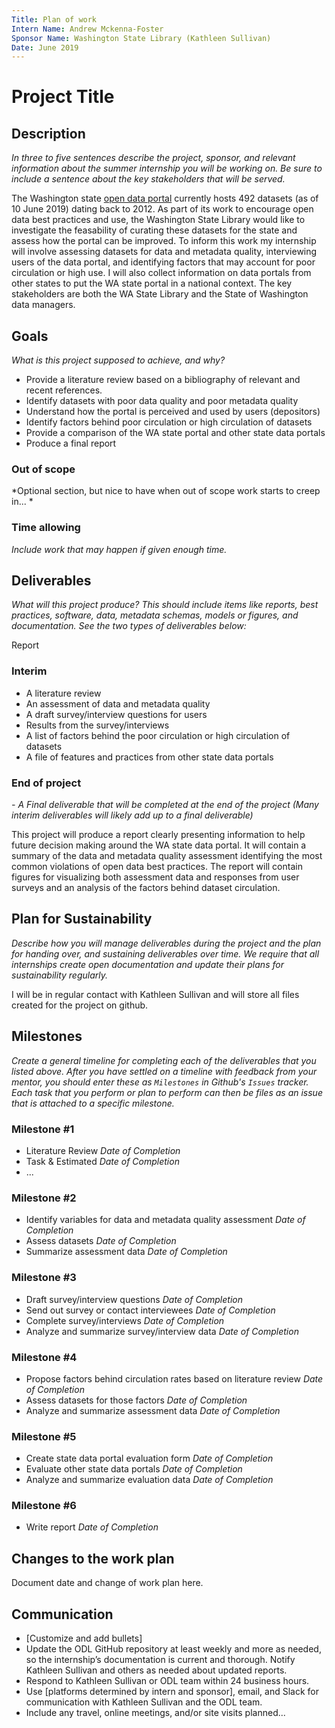 ```yaml
---
Title: Plan of work
Intern Name: Andrew Mckenna-Foster
Sponsor Name: Washington State Library (Kathleen Sullivan)
Date: June 2019
---
```


# Project Title

## Description  
*In three to five sentences describe the project, sponsor, and relevant information about the summer internship you will be working on. Be sure to include a sentence about the key stakeholders that will be served.*

The Washington state [open data portal](https://data.wa.gov/browse?limitTo=datasets) currently hosts 492 datasets (as of 10 June 2019) dating back to 2012.  As part of its work to encourage open data best practices and use, the Washington State Library would like to investigate the feasability of curating these datasets for the state and assess how the portal can be improved.  To inform this work my internship will involve assessing datasets for data and metadata quality, interviewing users of the data portal, and identifying factors that may account for poor circulation or high use.  I will also collect information on data portals from other states to put the WA state portal in a national context.  The key stakeholders are both the WA State Library and the State of Washington data managers.

## Goals     
*What is this project supposed to achieve, and why?*

- Provide a literature review based on a bibliography of relevant and recent references. 
- Identify datasets with poor data quality and poor metadata quality
- Understand how the portal is perceived and used by users  (depositors)
- Identify factors behind poor circulation or high circulation of datasets
- Provide a comparison of the WA state portal and other state data portals
- Produce a final report

### Out of scope
*Optional section, but nice to have when out of scope work starts to creep in...  *

### Time allowing
*Include work that may happen if given enough time.*

## Deliverables    
*What will this project produce? This should include items like reports, best practices, software, data, metadata schemas, models or figures, and documentation. See the two types of deliverables below:*

Report
 

### Interim     
- A literature review 
- An assessment of data and metadata quality
- A draft survey/interview questions for users
- Results from the survey/interviews
- A list of factors behind the poor circulation or high circulation of datasets
- A file of features and practices from other state data portals

### End of project
*- A Final deliverable that will be completed at the end of the project (Many interim deliverables will likely add up to a final deliverable)*

This project will produce a report clearly presenting information to help future decision making around the WA state data portal.  It will contain a summary of the data and metadata quality assessment identifying the most common violations of open data best practices.  The report will contain figures for visualizing both assessment data and responses from user surveys and an analysis of the factors behind dataset circulation. 


## Plan for Sustainability       
*Describe how you will manage deliverables during the project and the plan for handing over, and sustaining deliverables over time. We require that all internships create open documentation and update their plans for sustainability regularly.*

I will be in regular contact with Kathleen Sullivan and will store all files created for the project on github. 

## Milestones    
*Create a general timeline for completing each of the deliverables that you listed above. After you have settled on a timeline with feedback from your mentor, you should enter these as `Milestones` in Github's `Issues` tracker. Each task that you perform or plan to perform can then be files as an issue that is attached to a specific milestone.*

### Milestone #1
- Literature Review *Date of Completion*
- Task & Estimated *Date of Completion*
- ...

### Milestone #2
- Identify variables for data and metadata quality assessment *Date of Completion*
- Assess datasets *Date of Completion*
- Summarize assessment data *Date of Completion*

### Milestone #3
- Draft survey/interview questions *Date of Completion*
- Send out survey or contact interviewees *Date of Completion*
- Complete survey/interviews *Date of Completion*
- Analyze and summarize survey/interview data *Date of Completion*

### Milestone #4
- Propose factors behind circulation rates based on literature review *Date of Completion*
- Assess datasets for those factors *Date of Completion*
- Analyze and summarize assessment data *Date of Completion*

### Milestone #5
- Create state data portal evaluation form *Date of Completion*
- Evaluate other state data portals *Date of Completion*
- Analyze and summarize evaluation data *Date of Completion*

### Milestone #6
- Write report *Date of Completion*

## Changes to the work plan
Document date and change of work plan here.

## Communication

- [Customize and add bullets]
- Update the ODL GitHub repository at least weekly and more as needed, so the internship’s documentation is current and thorough. Notify Kathleen Sullivan and others as needed about updated reports.
- Respond to Kathleen Sullivan or ODL team within 24 business hours.
- Use [platforms determined by intern and sponsor], email, and Slack for communication with Kathleen Sullivan and the ODL team.
- Include any travel, online meetings, and/or site visits planned...

